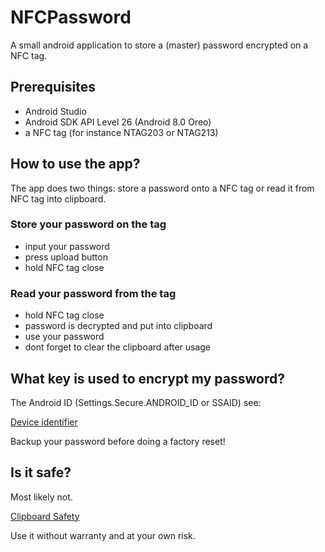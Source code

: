 # NFCPassword
A small android application to store a (master) password encrypted on a NFC tag.

## Prerequisites

* Android Studio
* Android SDK API Level 26 (Android 8.0 Oreo)
* a NFC tag (for instance NTAG203 or NTAG213)

## How to use the app?
The app does two things: store a password onto a NFC tag or read it from NFC tag into clipboard. 

### Store your password on the tag
* input your password
* press upload button
* hold NFC tag close

### Read your password from the tag
* hold NFC tag close
* password is decrypted and put into clipboard
* use your password
* dont forget to clear the clipboard after usage

## What key is used to encrypt my password?
The Android ID (Settings.Secure.ANDROID_ID or SSAID) see:

[Device identifier](https://android-developers.googleblog.com/2017/04/changes-to-device-identifiers-in.html)

Backup your password before doing a factory reset!

## Is it safe?
Most likely not. 

[Clipboard Safety](https://www.reddit.com/r/Bitwarden/comments/cwinrh/is_my_password_safe_while_copied_to_clipboard_in/)

Use it without warranty and at your own risk.
